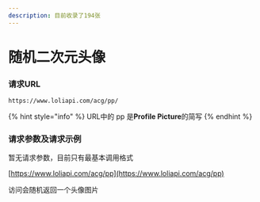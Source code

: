 ```yaml
---
description: 目前收录了194张
---
```


# 随机二次元头像

### 请求URL

```
https://www.loliapi.com/acg/pp/
```

{% hint style="info" %}
URL中的 pp 是**Profile Picture**的简写
{% endhint %}

### 请求参数及请求示例

暂无请求参数，目前只有最基本调用格式

[https://www.loliapi.com/acg/pp](https://www.loliapi.com/acg/pp)

访问会随机返回一个头像图片
